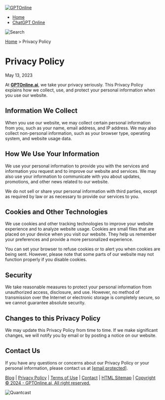[![GPTOnline](https://gptonline.ai/wp-content/uploads/2023/05/GPTOnline-1.gif)](https://gptonline.ai/)

* [Home](https://gptonline.ai/)
* [ChatGPT Online](https://gptonline.ai/chatgpt-online/)

 ![Search](https://gptonline.ai/wp-content/themes/gpt-online/assets/images/search.svg)

[Home](https://gptonline.ai/) > Privacy Policy

Privacy Policy
==============

May 13, 2023

At [**GPTOnline.ai**](https://gptonline.ai/), we take your privacy seriously. This Privacy Policy explains how we collect, use, and protect your personal information when you use our website.

Information We Collect
----------------------

When you use our website, we may collect certain personal information from you, such as your name, email address, and IP address. We may also collect non-personal information, such as your browser type, operating system, and website usage data.

How We Use Your Information
---------------------------

We use your personal information to provide you with the services and information you request and to improve our website and services. We may also use your information to communicate with you about updates, promotions, and other news related to our website.

We do not sell or share your personal information with third parties, except as required by law or as necessary to provide our services to you.

Cookies and Other Technologies
------------------------------

We use cookies and other tracking technologies to improve your website experience and to analyze website usage. Cookies are small files that are placed on your device when you visit our website. They help us remember your preferences and provide a more personalized experience.

You can set your browser to refuse cookies or to alert you when cookies are being sent. However, please note that some parts of our website may not function properly if you disable cookies.

Security
--------

We take reasonable measures to protect your personal information from unauthorized access, disclosure, and use. However, no method of transmission over the Internet or electronic storage is completely secure, so we cannot guarantee absolute security.

Changes to this Privacy Policy
------------------------------

We may update this Privacy Policy from time to time. If we make significant changes, we will notify you by email or by posting a notice on our website.

Contact Us
----------

If you have any questions or concerns about our Privacy Policy or your personal information, please contact us at [\[email protected\]](https://gptonline.ai/cdn-cgi/l/email-protection).

[](https://www.facebook.com/gptonline/ "Facebook")[](https://twitter.com/gptonline_ai "Twitter")[](https://www.instagram.com/gptonline_ai/ "Instagram")[](https://www.youtube.com/@gptonline-ai/about "Youtube")[](https://www.reddit.com/user/gptonline-ai "Reddit")[](https://www.pinterest.com/gptonline/ "Pinterest")[](https://www.tiktok.com/@gptonline_ai "Tiktok")

[Blog](https://gptonline.ai/blog/ "Blog") | [Privacy Policy](https://gptonline.ai/privacy-policy/ "Privacy Policy") | [Terms of Use](https://gptonline.ai/terms-of-use/ "Terms of Use") | [Contact](https://gptonline.ai/contact/ "Contact") | [HTML Sitemap](https://gptonline.ai/html-sitemap/ "HTML Sitemap") | [Copyright © 2024 - GPTOnline.ai, All right reserved.](https://gptonline.ai/ "Copyright")

![Quantcast](//pixel.quantserve.com/pixel/p-31iz6hfFutd16.gif?labels=Domain.gptonline_ai,DomainId.543428)